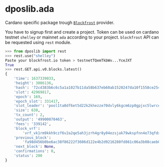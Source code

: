 <a id="dposlib.ada"></a>

# dposlib.ada

Cardano specific package trough [`Blockfrost`](https://blockfrost.io) provider.

You have to signup first and create a project. Token can be used on cardano
testnet `shelley` or mainnet `ada` according to your project. `blockfrost` API
can be requested using `rest` module.

```python
>>> from dposlib import rest
>>> rest.use("shelley")
Paste your blockfrost.io token > testnetTQemTkbWv...YceJXT
True
>>> rest.GET.api.v0.blocks.latest()
{
    'time': 1637339033,
    'height': 3086136,
    'hash': '72cd383b6c6c5a1a1027b11da58b637eb60ab1520247da10f1558ce2544cb129',
    'slot': 42969817,
    'epoch': 169,
    'epoch_slot': 331417,
    'slot_leader': 'pool1ta0df6et5d22k2khezze70dvly6kgcm6zp0gpjxc5lwrce0seyq',
    'size': 630,
    'tx_count': 2,
    'output': '49900070463',
    'fees': '339142',
    'block_vrf':
        'vrf_vk1rm9kkh9czf6v2a2qe5ah3jzrh4gr8y04ezsjak79wkspfnn4e73qfdxp5n',
    'previous_block':
        'fa98d456b0be6ac38f86222f3606d122e4b2d9216280fd861c06a3b08caeb078',
    'next_block': None,
    'confirmations': 0,
    'status': 200
}
```

